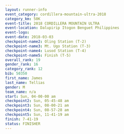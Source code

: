 ```yaml
---
layout: runner-info 
event_category: cordillera-mountain-ultra-2018 
category_km: 50K 
event-title: 2018 CORDILLERA MOUNTAIN ULTRA 
event-location: Dalupirip Itogon Benguet Philippines 
event-logo: 
event-date: 2018-03-03 
checkpoint-name2: Oling Station (T-2) 
checkpoint-name3: Mt. Ugo Station (T-3) 
checkpoint-name4: Lusod Station (T-4) 
checkpoint-name5: Finish (T-5) 
overall_rank: 19
gender_rank: 16
category_rank: 12
bib: 50350
first_name: James
last_name: Tellias
gender: M
team_name: n/a
start: Sun, 04-00-00 am
checkpoint2: Sun, 05-45-48 am
checkpoint3: Sun, 08-00-21 am
checkpoint4: Sun, 08-57-28 am
checkpoint5: Sun, 11-41-19 am
finish: 7-41-19
status: FINISHER
---
```

